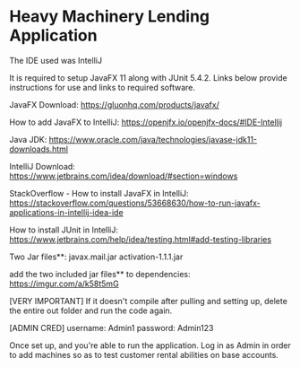 # Heavy Machinery Lending Application

The IDE used was IntelliJ

It is required to setup JavaFX 11 along with JUnit 5.4.2.
Links below provide instructions for use and links to required software. 

JavaFX Download: https://gluonhq.com/products/javafx/

How to add JavaFX to IntelliJ: https://openjfx.io/openjfx-docs/#IDE-Intellij 

Java JDK: https://www.oracle.com/java/technologies/javase-jdk11-downloads.html

IntelliJ Download: https://www.jetbrains.com/idea/download/#section=windows

StackOverflow - How to install JavaFX in IntelliJ: https://stackoverflow.com/questions/53668630/how-to-run-javafx-applications-in-intellij-idea-ide

How to install JUnit in IntelliJ: https://www.jetbrains.com/help/idea/testing.html#add-testing-libraries

Two Jar files**: 
javax.mail.jar
activation-1.1.1.jar

add the two included jar files** to dependencies: https://imgur.com/a/k58t5mG


[VERY IMPORTANT] If it doesn't compile after pulling and setting up, delete the entire out folder and run the code again.


[ADMIN CRED]
username: Admin1
password: Admin123

Once set up, and you're able to run the application. 
Log in as Admin in order to add machines so as to test customer rental abilities on base accounts.
